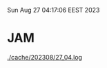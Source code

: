 Sun Aug 27 04:17:06 EEST 2023
# JAM
<a href='./cache/202308/27_04.log'>./cache/202308/27_04.log</a>
